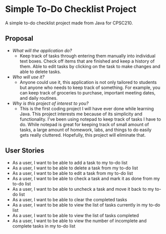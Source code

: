 # Simple To-Do Checklist Project

A simple to-do checklist project made from Java for CPSC210.

## Proposal

- *What will the application do?*
    - Keep track of tasks through entering them manually into individual text boxes. Check off items that are finished
      and keep a history of them. Able to edit tasks by clicking on the task to make changes and able to delete tasks.
- *Who will use it?*
    - Anyone could use it, this application is not only tailored to students but anyone who needs to keep track of
      something. For example, you can keep track of groceries to purchase, important meeting dates, and daily routines.
- *Why is this project of interest to you?*
    - This is the first coding project I will have ever done while learning Java. This project interests me because of
      its simplicity and functionality. I've been using notepad to keep track of tasks I have to do. While notepad is
      great for keeping track of small amount of tasks, a large amount of homework, labs, and things to do easily gets
      really cluttered. Hopefully, this project will eliminate that.

## User Stories

- As a user, I want to be able to add a task to my to-do list
- As a user, I want to be able to delete a task from my to-do list
- As a user, I want to be able to edit a task from my to-do list
- As a user, I want to be able to check a task and mark it as done from my to-do list
- As a user, I want to be able to uncheck a task and move it back to my to-do list
- As a user, I want to be able to clear the completed tasks
- As a user, I want to be able to view the list of tasks currently in my to-do list
- As a user, I want to be able to view the list of tasks completed
- As a user, I want to be able to view the number of incomplete and complete tasks in my to-do list
